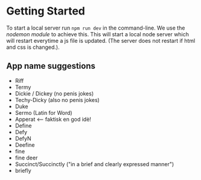 # Getting Started
To start a local server run `npm run dev` in the command-line. We use the *nodemon module* to achieve this. 
This will start a local node server which will restart everytime a js file is updated. (The server does not restart if html and css is changed.). 

## App name suggestions

- Riff
- Termy
- Dickie / Dickey (no penis jokes)
- Techy-Dicky (also no penis jokes)
- Duke
- Sermo (Latin for Word)
- Apperat <-- faktisk en god idè!
- Define
- Defy
- DefyN
- Deefine
- fine
- fine deer
- Succinct/Succinctly ("in a brief and clearly expressed manner")
- briefly



